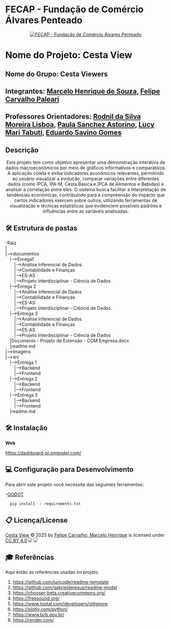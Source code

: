 # FECAP - Fundação de Comércio Álvares Penteado

<p align="center">
<a href= "https://www.fecap.br/"><img src="https://encrypted-tbn0.gstatic.com/images?q=tbn:ANd9GcRhZPrRa89Kma0ZZogxm0pi-tCn_TLKeHGVxywp-LXAFGR3B1DPouAJYHgKZGV0XTEf4AE&usqp=CAU" alt="FECAP - Fundação de Comércio Álvares Penteado" border="0"></a>
</p>

# Nome do Projeto: Cesta View

## Nome do Grupo: Cesta Viewers

## Integrantes: <a href="https://www.linkedin.com/in/marcelo-souza-36403b260/">Marcelo Henrique de Souza</a>, <a href="https://www.linkedin.com/in/felipe-carvalho-paleari-492741287/">Felipe  Carvalho Paleari</a> 

## Professores Orientadores: <a href="https://www.linkedin.com/in/professorrodnil/">Rodnil da Silva Moreira Lisboa</a>, <a href="https://www.linkedin.com/in/paula-astorino-432b5812a/">Paula Sanchez Astorino</a>, <a href="https://www.linkedin.com/in/lucymari/">Lucy Mari Tabuti</a>, <a href="https://www.linkedin.com/in/eduardo-savino-gomes-77833a10/">Eduardo Savino Gomes</a>

## Descrição

<p align="center">
  Este projeto tem como objetivo apresentar uma demonstração interativa de dados macroeconômicos por meio de gráficos informativos e comparativos. A aplicação coleta e exibe indicadores econômicos relevantes, permitindo ao usuário visualizar a evolução, comparar variações entre diferentes dados (como IPCA, IPA-M, Cesta Básica e IPCA de Alimentos e Bebidas) e analisar a correlação entre eles.
 O sistema busca facilitar a interpretação de tendências econômicas, contribuindo para a compreensão do impacto que certos indicadores exercem sobre outros, utilizando ferramentas de visualização e técnicas estatísticas que evidenciem possíveis padrões e influências entre as variáveis analisadas.
</p>

## 🛠 Estrutura de pastas

-Raiz<br>
|<br>
  |-->documentos<br>
  &emsp;|-->Enrega1<br>
  &emsp;&emsp;|-->Análise Inferencial de Dados<br>
  &emsp;&emsp;|-->Contabilidade e Finanças<br>
  &emsp;&emsp;|-->ES-AS<br>
  &emsp;&emsp;|-->Projeto Interdisciplinar - Ciência de Dados<br>
  &emsp;|-->Enrega 2<br>
  &emsp;&emsp;|-->Análise Inferencial de Dados<br>
  &emsp;&emsp;|-->Contabilidade e Finanças<br>
  &emsp;&emsp;|-->ES-AS<br>
  &emsp;&emsp;|-->Projeto Interdisciplinar - Ciência de Dados<br>
  &emsp;|-->Entrega 3<br>
  &emsp;&emsp;|-->Análise Inferencial de Dados<br>
  &emsp;&emsp;|-->Contabilidade e Finanças<br>
  &emsp;&emsp;|-->ES-AS<br>
  &emsp;&emsp;|-->Projeto Interdisciplinar - Ciência de Dados<br>
  &emsp;|Documento - Projeto de Extensão - COM Empresa.docx<br>
  &emsp;|readme.md<br>
  |-->imagens<br>
  |-->src<br>
  &emsp;|-->Entrega 1<br>
  &emsp;&emsp;|-->Backend<br>
  &emsp;&emsp;|-->Frontend<br>
  &emsp;|-->Entrega 2<br>
  &emsp;&emsp;|-->Backend<br>
  &emsp;&emsp;|-->Frontend<br>
  &emsp;|-->Entrega 3<br>
  &emsp;&emsp;|-->Backend<br>
  &emsp;&emsp;|-->Frontend<br>
  &emsp;|readme.md<br>

## 🛠 Instalação

<b>Web</b>

<https://dashboard-pi.onrender.com/>


## 💻 Configuração para Desenvolvimento

Para abrir este projeto você necessita das seguintes ferramentas:


-<a href="https://godotengine.org/download">GODOT</a>

```sh
  pip install -r requirements.txt
```

## 📋 Licença/License
<a href="https://dashboard-pi.onrender.com">Cesta View</a> © 2025 by <a href="https://github.com/2025-1-NCC4/Projeto4">Felipe Carvalho, Marcelo Henrique</a> is licensed under <a href="https://creativecommons.org/licenses/by/4.0/">CC BY 4.0</a><img src="https://mirrors.creativecommons.org/presskit/icons/cc.svg" style="max-width: 1em;max-height:1em;margin-left: .2em;"><img src="https://mirrors.creativecommons.org/presskit/icons/by.svg" style="max-width: 1em;max-height:1em;margin-left: .2em;">

## 🎓 Referências

Aqui estão as referências usadas no projeto.

1. <https://github.com/iuricode/readme-template>
2. <https://github.com/gabrieldejesus/readme-model>
3. <https://chooser-beta.creativecommons.org/>
4. <https://freesound.org/>
5. <https://www.toptal.com/developers/gitignore>
6. <https://plotly.com/python/>
7. <https://www.bcb.gov.br/>
8. <https://render.com/>

